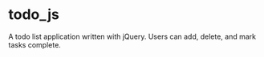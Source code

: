 todo_js
=======
A todo list application written with jQuery. Users can add, delete, and mark tasks complete. 
